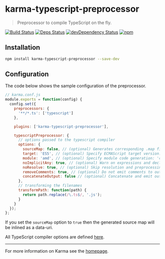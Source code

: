 # karma-typescript-preprocessor

> Preprocessor to compile TypeScript on the fly.

[![Build Status](https://travis-ci.org/sergeyt/karma-typescript-preprocessor.svg?branch=master)](https://travis-ci.org/sergeyt/karma-typescript-preprocessor)
[![Deps Status](https://david-dm.org/sergeyt/karma-typescript-preprocessor.png)](https://david-dm.org/sergeyt/karma-typescript-preprocessor)
[![devDependency Status](https://david-dm.org/sergeyt/karma-typescript-preprocessor/dev-status.svg)](https://david-dm.org/sergeyt/karma-typescript-preprocessor#info=devDependencies)
[![npm](https://img.shields.io/npm/dt/karma-typescript-preprocessor.svg?maxAge=2592000)](https://www.npmjs.com/package/karma-typescript-preprocessor)

## Installation

```bash
npm install karma-typescript-preprocessor --save-dev
```

## Configuration

The code below shows the sample configuration of the preprocessor.
```js
// karma.conf.js
module.exports = function(config) {
  config.set({
    preprocessors: {
      '**/*.ts': ['typescript']
    },

    plugins: ['karma-typescript-preprocessor'],

    typescriptPreprocessor: {
      // options passed to the typescript compiler
      options: {
        sourceMap: false, // (optional) Generates corresponding .map file.
        target: 'ES5', // (optional) Specify ECMAScript target version: 'ES3' (default), or 'ES5'
        module: 'amd', // (optional) Specify module code generation: 'commonjs' or 'amd'
        noImplicitAny: true, // (optional) Warn on expressions and declarations with an implied 'any' type.
        noResolve: true, // (optional) Skip resolution and preprocessing.
        removeComments: true, // (optional) Do not emit comments to output.
        concatenateOutput: false // (optional) Concatenate and emit output to single file. By default true if module option is omited, otherwise false.
      },
      // transforming the filenames
      transformPath: function(path) {
        return path.replace(/\.ts$/, '.js');
      }
    }
  });
};
```

If you set the `sourceMap` option to `true` then the generated source map will be inlined as a data-uri.

All TypeScript compiler options are defined [here](https://github.com/Microsoft/TypeScript/blob/0f67f4b6f1589756906782f1ac02e6931e1cff13/lib/typescript.d.ts#L1445-L1500).

----

For more information on Karma see the [homepage](http://karma-runner.github.com).

